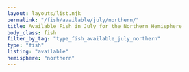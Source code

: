 ```yaml
---
layout: layouts/list.njk
permalink: "/fish/available/july/northern/"
title: Available Fish in July for the Northern Hemisphere
body_class: fish
filter_by_tag: "type_fish_available_july_northern"
type: "fish"
listing: "available"
hemisphere: "northern"
---
```

